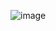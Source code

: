 ![image](https://github.com/Indraarr/quiz-app/assets/136786069/a78ee4f9-7e3a-4003-aea8-a892fbecb4d7)
